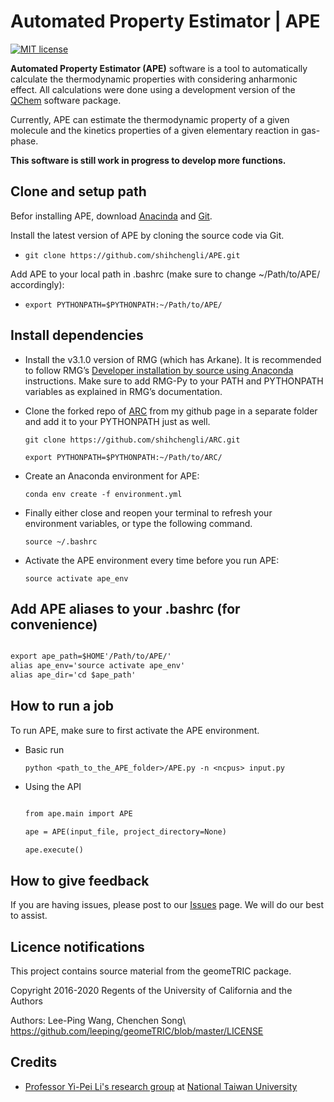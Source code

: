 # Automated Property Estimator | APE

[![MIT license](http://img.shields.io/badge/license-MIT-brightgreen.svg)](http://opensource.org/licenses/MIT)

**Automated Property Estimator (APE)** software is a tool to automatically calculate the thermodynamic properties with considering anharmonic effect. All calculations were done using a development version of the [QChem](http://www.q-chem.com/) software package.

Currently, APE can estimate the thermodynamic property of a given molecule and the kinetics properties of a given elementary reaction in gas-phase.

**This software is still work in progress to develop more functions.**

## Clone and setup path

Befor installing APE, download [Anacinda](anaconda.com/download/) and [Git](https://git-scm.com/downloads).

Install the latest version of APE by cloning the source code via Git.

- `git clone https://github.com/shihchengli/APE.git`

Add APE to your local path in .bashrc (make sure to change ~/Path/to/APE/ accordingly):

- `export PYTHONPATH=$PYTHONPATH:~/Path/to/APE/`

## Install dependencies

- Install the v3.1.0 version of RMG (which has Arkane). It is recommended to follow RMG’s [Developer installation by source using Anaconda](http://reactionmechanismgenerator.github.io/RMG-Py/users/rmg/installation/index.html#for-developers-installation-by-source-using-anaconda-environment) instructions. Make sure to add RMG-Py to your PATH and PYTHONPATH variables as explained in RMG’s documentation.

- Clone the forked repo of [ARC](https://reactionmechanismgenerator.github.io/ARC/installation.html) from my github page in a separate folder and add it to your PYTHONPATH just as well.

  `git clone https://github.com/shihchengli/ARC.git`
  
  `export PYTHONPATH=$PYTHONPATH:~/Path/to/ARC/`

- Create an Anaconda environment for APE:

  `conda env create -f environment.yml`
  
- Finally either close and reopen your terminal to refresh your environment variables, or type the following command.

  `source ~/.bashrc`

- Activate the APE environment every time before you run APE:

  `source activate ape_env`

## Add APE aliases to your .bashrc (for convenience)

  ```markdown

  export ape_path=$HOME'/Path/to/APE/'
  alias ape_env='source activate ape_env'
  alias ape_dir='cd $ape_path'

  ```

## How to run a job

To run APE, make sure to first activate the APE environment.

- Basic run
  
  `python <path_to_the_APE_folder>/APE.py -n <ncpus> input.py`

- Using the API
  ```markdown

  from ape.main import APE
  
  ape = APE(input_file, project_directory=None)
  
  ape.execute()
  ```
## How to give feedback
  
If you are having issues, please post to our <a href="https://github.com/shihchengli/APE/issues">Issues</a> page. We will do our best to assist.

## Licence notifications

This project contains source material from the geomeTRIC package.

Copyright 2016-2020 Regents of the University of California and the Authors

Authors: Lee-Ping Wang, Chenchen Song\ https://github.com/leeping/geomeTRIC/blob/master/LICENSE

## Credits

- [Professor Yi-Pei Li's research group](https://webpageprodvm.ntu.edu.tw/Li-group/Default.aspx) at [National Taiwan University](https://www.ntu.edu.tw/english/spotlight/2020/1820_20200327.html)
